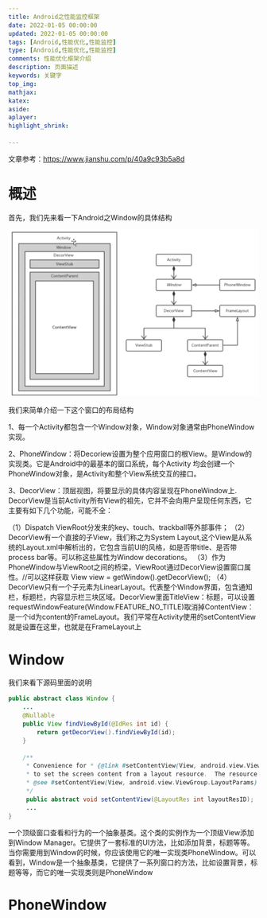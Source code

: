 ```yaml
---
title: Android之性能监控框架
date: 2022-01-05 00:00:00
updated: 2022-01-05 00:00:00
tags: [Android,性能优化,性能监控]
type: [Android,性能优化,性能监控]
comments: 性能优化框架介绍
description: 页面描述
keywords: 关键字
top_img:
mathjax:
katex:
aside:
aplayer:
highlight_shrink:

---
```




文章参考：https://www.jianshu.com/p/40a9c93b5a8d

# 概述


首先，我们先来看一下Android之Window的具体结构

<img src="images/image-20220306141603523.png" alt="image-20220306141603523" style="zoom:50%;" />

我们来简单介绍一下这个窗口的布局结构

1、每一个Activity都包含一个Window对象，Window对象通常由PhoneWindow实现。

2、PhoneWindow：将Decoriew设置为整个应用窗口的根View。是Window的实现类。它是Android中的最基本的窗口系统，每个Activity 均会创建一个PhoneWindow对象，是Activity和整个View系统交互的接口。

3、DecorView：顶层视图，将要显示的具体内容呈现在PhoneWindow上. DecorView是当前Activity所有View的祖先，它并不会向用户呈现任何东西，它主要有如下几个功能，可能不全：

（1）Dispatch ViewRoot分发来的key、touch、trackball等外部事件；
		（2）DecorView有一个直接的子View，我们称之为System Layout,这个View是从系统的Layout.xml中解析出的，它包含当前UI的风格，如是否带title、是否带process bar等。可以称这些属性为Window decorations。
		（3）作为PhoneWindow与ViewRoot之间的桥梁，ViewRoot通过DecorView设置窗口属性。//可以这样获取 View view = getWindow().getDecorView();
		（4）DecorView只有一个子元素为LinearLayout。代表整个Window界面，包含通知栏，标题栏，内容显示栏三块区域。DecorView里面TitleView：标题，可以设置requestWindowFeature(Window.FEATURE_NO_TITLE)取消掉ContentView：是一个id为content的FrameLayout。我们平常在Activity使用的setContentView就是设置在这里，也就是在FrameLayout上

# Window

我们来看下源码里面的说明

```java
public abstract class Window {
    ...
    @Nullable
    public View findViewById(@IdRes int id) {
        return getDecorView().findViewById(id);
    }

    /**
     * Convenience for * {@link #setContentView(View, android.view.ViewGroup.LayoutParams)}
     * to set the screen content from a layout resource.  The resource will be * inflated, adding all top-level views to the screen. * * @param layoutResID Resource ID to be inflated.
     * @see #setContentView(View, android.view.ViewGroup.LayoutParams)
     */
     public abstract void setContentView(@LayoutRes int layoutResID);
     ...
}
```

一个顶级窗口查看和行为的一个抽象基类。这个类的实例作为一个顶级View添加到Window Manager。它提供了一套标准的UI方法，比如添加背景，标题等等。当你需要用到Window的时候，你应该使用它的唯一实现类PhoneWindow。可以看到，Window是一个抽象基类，它提供了一系列窗口的方法，比如设置背景，标题等等，而它的唯一实现类则是PhoneWindow

# PhoneWindow











